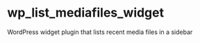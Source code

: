 wp_list_mediafiles_widget
=========================

WordPress widget plugin that lists recent media files in a sidebar
